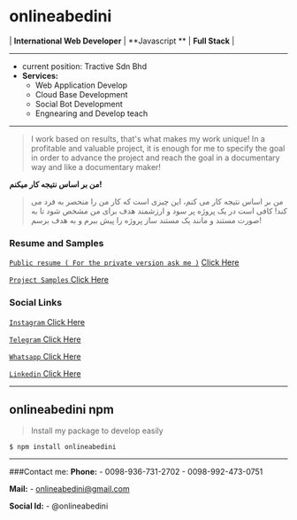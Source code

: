 # onlineabedini
|  **International Web Developer**  |   **Javascript **  |  **Full Stack**  |

------------

- current position: Tractive Sdn Bhd
- **Services:**
	- Web Application Develop
	- Cloud Base Development
	- Social Bot  Development
	- Engnearing and Develop teach

------------
> I work based on results, that's what makes my work unique! In a profitable and valuable project, it is enough for me to specify the goal in order to advance the project and reach the goal in a documentary way and like a documentary maker!

**من بر اساس نتیجه کار میکنم!**
> من بر اساس نتیجه کار می کنم، این چیزی است که  کار من را منحصر به فرد می کند! کافی است در یک پروژه پر سود و ارزشمند هدف برای من مشخص شود تا به صورت مستند و مانند یک مستند ساز پروژه را پیش ببرم و به هدف برسم!

### Resume and Samples
[`Public resume ( For the private version ask me )`](https://github.com/onlineabedini/public-resume "`Public resume ( For the private version ask me )`") [ Click Here](https://github.com/onlineabedini/public-resume " Click Here")

[`Project Samples` ](https://github.com/onlineabedini?tab=repositories "`Project Samples` ") [Click Here](https://github.com/onlineabedini?tab=repositories "Click Here")

### Social Links
[`Instagram` Click Here](https://www.instagram.com/onlineabedini/?hl=en "`Instagram` Click Here")

[`Telegram` Click Here](https://telegram.me/Onlineabedini "`Telegram` Click Here")

[`Whatsapp` Click Here](https://wa.me/989367312702 "`Whatsapp` Click Here")

[`Linkedin` Click Here](https://www.linkedin.com/in/onlineabedini/ "`Linkedin` Click Here")

------------
## onlineabedini npm  
> Install my package to develop easily

`$ npm install onlineabedini`

------------


###Contact me:
**Phone:**
	- 0098-936-731-2702
	- 0098-992-473-0751

**Mail:**
	- onlineabedini@gmail.com

**Social Id:**
	- @onlineabedini
